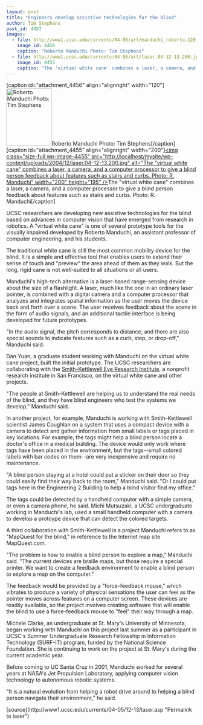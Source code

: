 ```yaml
---
layout: post
title: "Engineers develop assistive technologies for the blind"
author: Tim Stephens
post_id: 4457
images:
  - file: http://www1.ucsc.edu/currents/04-05/art/manduchi_roberto.120.jpg
    image_id: 4456
    caption: "Roberto Manduchi Photo: Tim Stephens"
  - file: http://www1.ucsc.edu/currents/04-05/art/laser.04-12-13.200.jpg
    image_id: 4455
    caption: "The 'virtual white cane' combines a laser, a camera, and a computer processor to give a blind person feedback about features such as stairs and curbs. Photo: R. Manduchi"
---
```


[caption id="attachment_4456" align="alignright" width="120"]<a href="http://localhost/mysite/wp-content/uploads/2004/12/manduchi_roberto.120.jpg"><img class="size-full wp-image-4456" src="http://localhost/mysite/wp-content/uploads/2004/12/manduchi_roberto.120.jpg" alt="Roberto Manduchi Photo: Tim Stephens" width="120" height="152" /></a>Roberto Manduchi Photo: Tim Stephens[/caption]
[caption id="attachment_4455" align="alignright" width="200"]<a href="http://localhost/mysite/wp-content/uploads/2004/12/laser.04-12-13.200.jpg"><img class="size-full wp-image-4455" src="http://localhost/mysite/wp-content/uploads/2004/12/laser.04-12-13.200.jpg" alt="The "virtual white cane" combines a laser, a camera, and a computer processor to give a blind person feedback about features such as stairs and curbs. Photo: R. Manduchi" width="200" height="195" /></a>The "virtual white cane" combines a laser, a camera, and a computer processor to give a blind person feedback about features such as stairs and curbs. Photo: R. Manduchi[/caption]
<a name="content" id="content"></a>
<p>
  UCSC researchers are developing new assistive technologies for the blind based on advances in computer vision that have emerged from research in robotics. A "virtual white cane" is one of several prototype tools for the visually impaired developed by Roberto Manduchi, an assistant professor of computer engineering, and his students.
</p>
<p>
  The traditional white cane is still the most common mobility device for the blind. It is a simple and effective tool that enables users to extend their sense of touch and "preview" the area ahead of them as they walk. But the long, rigid cane is not well-suited to all situations or all users.
</p>
<p>
  Manduchi's high-tech alternative is a laser-based range-sensing device about the size of a flashlight. A laser, much like the one in an ordinary laser pointer, is combined with a digital camera and a computer processor that analyzes and integrates spatial information as the user moves the device back and forth over a scene. The user receives feedback about the scene in the form of audio signals, and an additional tactile interface is being developed for future prototypes.
</p>
<p>
  "In the audio signal, the pitch corresponds to distance, and there are also special sounds to indicate features such as a curb, step, or drop-off," Manduchi said.
</p>
<p>
  Dan Yuan, a graduate student working with Manduchi on the virtual white cane project, built the initial prototype. The UCSC researchers are collaborating with the <a href="http://www.ski.org">Smith-Kettlewell Eye Research Institute</a>, a nonprofit research institute in San Francisco, on the virtual white cane and other projects.
</p>
<p>
  "The people at Smith-Kettlewell are helping us to understand the real needs of the blind, and they have blind engineers who test the systems we develop," Manduchi said.
</p>
<p>
  In another project, for example, Manduchi is working with Smith-Kettlewell scientist James Coughlan on a system that uses a compact device with a camera to detect and gather information from small labels or tags placed in key locations. For example, the tags might help a blind person locate a doctor's office in a medical building. The device would only work where tags have been placed in the environment, but the tags--small colored labels with bar codes on them--are very inexpensive and require no maintenance.
</p>
<p>
  "A blind person staying at a hotel could put a sticker on their door so they could easily find their way back to the room," Manduchi said. "Or I could put tags here in the Engineering 2 Building to help a blind visitor find my office."
</p>
<p>
  The tags could be detected by a handheld computer with a simple camera, or even a camera phone, he said. Michi Mutsuzaki, a UCSC undergraduate working in Manduchi's lab, used a small handheld computer with a camera to develop a protoype device that can detect the colored targets.
</p>
<p>
  A third collaboration with Smith-Kettlewell is a project Manduchi refers to as "MapQuest for the blind," in reference to the Internet map site MapQuest.com.
</p>
<p>
  "The problem is how to enable a blind person to explore a map," Manduchi said. "The current devices are braille maps, but those require a special printer. We want to create a feedback environment to enable a blind person to explore a map on the computer."
</p>
<p>
  The feedback would be provided by a "force-feedback mouse," which vibrates to produce a variety of physical sensations the user can feel as the pointer moves across features on a computer screen. These devices are readily available, so the project involves creating software that will enable the blind to use a force-feedback mouse to "feel" their way through a map.
</p>
<p>
  Michele Clarke, an undergraduate at St. Mary's University of Minnesota, began working with Manduchi on this project last summer as a participant in UCSC's Summer Undergraduate Research Fellowship in Information Technology (SURF-IT) program, funded by the National Science Foundation. She is continuing to work on the project at St. Mary's during the current academic year.
</p>
<p>
  Before coming to UC Santa Cruz in 2001, Manduchi worked for several years at NASA's Jet Propulsion Laboratory, applying computer vision technology to autonomous robotic systems.
</p>
<p>
  "It is a natural evolution from helping a robot drive around to helping a blind person navigate their environment," he said.<br>
</p>
[source](http://www1.ucsc.edu/currents/04-05/12-13/laser.asp "Permalink to laser")
